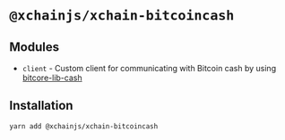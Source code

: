 # `@xchainjs/xchain-bitcoincash`

## Modules

- `client` - Custom client for communicating with Bitcoin cash by using [bitcore-lib-cash](https://github.com/bitpay/bitcore/tree/master/packages/bitcore-lib-cash)

## Installation

```
yarn add @xchainjs/xchain-bitcoincash
```

